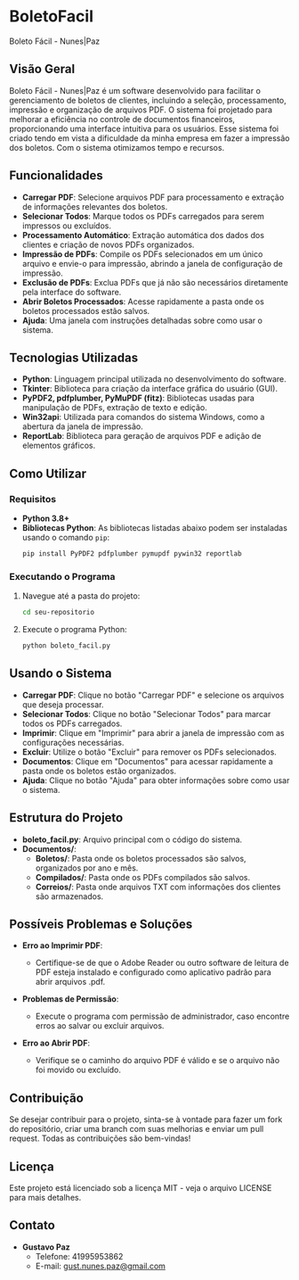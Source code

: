 # BoletoFacil
Boleto Fácil - Nunes|Paz

## Visão Geral

Boleto Fácil - Nunes|Paz é um software desenvolvido para facilitar o gerenciamento de boletos de clientes, incluindo a seleção, processamento, impressão e organização de arquivos PDF. O sistema foi projetado para melhorar a eficiência no controle de documentos financeiros, proporcionando uma interface intuitiva para os usuários.
Esse sistema foi criado tendo em vista a dificuldade da minha empresa em fazer a impressão dos boletos. Com o sistema otimizamos tempo e recursos.

## Funcionalidades

- **Carregar PDF**: Selecione arquivos PDF para processamento e extração de informações relevantes dos boletos.
- **Selecionar Todos**: Marque todos os PDFs carregados para serem impressos ou excluídos.
- **Processamento Automático**: Extração automática dos dados dos clientes e criação de novos PDFs organizados.
- **Impressão de PDFs**: Compile os PDFs selecionados em um único arquivo e envie-o para impressão, abrindo a janela de configuração de impressão.
- **Exclusão de PDFs**: Exclua PDFs que já não são necessários diretamente pela interface do software.
- **Abrir Boletos Processados**: Acesse rapidamente a pasta onde os boletos processados estão salvos.
- **Ajuda**: Uma janela com instruções detalhadas sobre como usar o sistema.

## Tecnologias Utilizadas

- **Python**: Linguagem principal utilizada no desenvolvimento do software.
- **Tkinter**: Biblioteca para criação da interface gráfica do usuário (GUI).
- **PyPDF2, pdfplumber, PyMuPDF (fitz)**: Bibliotecas usadas para manipulação de PDFs, extração de texto e edição.
- **Win32api**: Utilizada para comandos do sistema Windows, como a abertura da janela de impressão.
- **ReportLab**: Biblioteca para geração de arquivos PDF e adição de elementos gráficos.

## Como Utilizar

### Requisitos

- **Python 3.8+**
- **Bibliotecas Python**: As bibliotecas listadas abaixo podem ser instaladas usando o comando `pip`:
  ```sh
  pip install PyPDF2 pdfplumber pymupdf pywin32 reportlab
  ```

### Executando o Programa

1. Navegue até a pasta do projeto:
   ```sh
   cd seu-repositorio
   ```
2. Execute o programa Python:
   ```sh
   python boleto_facil.py
   ```

## Usando o Sistema

- **Carregar PDF**: Clique no botão "Carregar PDF" e selecione os arquivos que deseja processar.
- **Selecionar Todos**: Clique no botão "Selecionar Todos" para marcar todos os PDFs carregados.
- **Imprimir**: Clique em "Imprimir" para abrir a janela de impressão com as configurações necessárias.
- **Excluir**: Utilize o botão "Excluir" para remover os PDFs selecionados.
- **Documentos**: Clique em "Documentos" para acessar rapidamente a pasta onde os boletos estão organizados.
- **Ajuda**: Clique no botão "Ajuda" para obter informações sobre como usar o sistema.

## Estrutura do Projeto

- **boleto_facil.py**: Arquivo principal com o código do sistema.
- **Documentos/**:
  - **Boletos/**: Pasta onde os boletos processados são salvos, organizados por ano e mês.
  - **Compilados/**: Pasta onde os PDFs compilados são salvos.
  - **Correios/**: Pasta onde arquivos TXT com informações dos clientes são armazenados.

## Possíveis Problemas e Soluções

- **Erro ao Imprimir PDF**:
  - Certifique-se de que o Adobe Reader ou outro software de leitura de PDF esteja instalado e configurado como aplicativo padrão para abrir arquivos .pdf.
  
- **Problemas de Permissão**:
  - Execute o programa com permissão de administrador, caso encontre erros ao salvar ou excluir arquivos.
  
- **Erro ao Abrir PDF**:
  - Verifique se o caminho do arquivo PDF é válido e se o arquivo não foi movido ou excluído.

## Contribuição

Se desejar contribuir para o projeto, sinta-se à vontade para fazer um fork do repositório, criar uma branch com suas melhorias e enviar um pull request. Todas as contribuições são bem-vindas!

## Licença

Este projeto está licenciado sob a licença MIT - veja o arquivo LICENSE para mais detalhes.

## Contato

- **Gustavo Paz**
  - Telefone: 41995953862
  - E-mail: gust.nunes.paz@gmail.com
